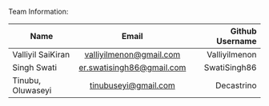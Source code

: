 Team Information:

| Name                         | Email           | Github Username  |
| -----------------------------|:---------------:| ----------------:|
|  Valliyil SaiKiran           | valliyilmenon@gmail.com | Valliyilmenon |
| Singh Swati                  |er.swatisingh86@gmail.com| SwatiSingh86 |
|Tinubu, Oluwaseyi             | tinubuseyi@gmail.com|Decastrino |
